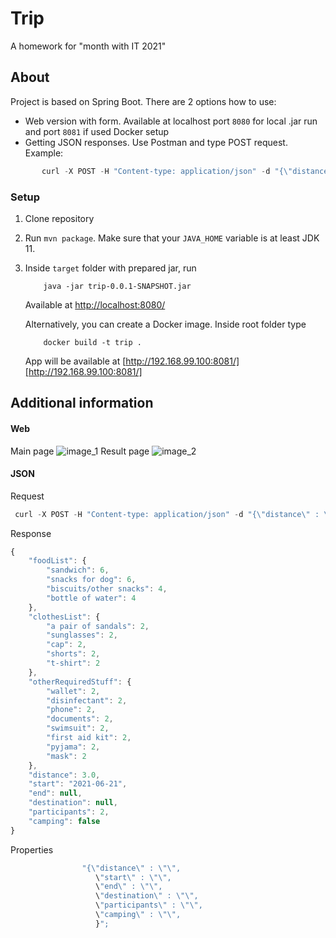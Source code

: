 # Trip
A homework for "month with IT 2021"

## About
Project is based on Spring Boot. There are 2 options how to use:
 - Web version with form. Available at localhost port `8080` for local .jar run and port `8081` if used Docker setup
 - Getting JSON responses. Use Postman and type POST request. Example:
 ``` javascript
        curl -X POST -H "Content-type: application/json" -d "{\"distance\" : \"3\", \"start\" : \"2021-06-21\",\"participants\" : \"2\"}" "http://localhost:8080/trip/new"
 ```
 ### Setup
 1. Clone repository
 2. Run `mvn package`. Make sure that your `JAVA_HOME` variable is at least JDK 11.
 3. Inside `target` folder with prepared jar, run           

            java -jar trip-0.0.1-SNAPSHOT.jar
    Available at [http://localhost:8080/][http://localhost:8080]
 
    Alternatively, you can create a Docker image. Inside root folder type
           
            docker build -t trip . 
    App will be available at [http://192.168.99.100:8081/][http://192.168.99.100:8081/]
   


[http://localhost:8080]: http://localhost:8080/
[http://192.168.99.100:8081/]: http://192.168.99.100:8081/


## Additional information

#### Web 
Main page
![image_1](https://user-images.githubusercontent.com/36459172/121527595-3e11d200-ca03-11eb-9614-b903b9fa1e11.JPG)
Result page
![image_2](https://user-images.githubusercontent.com/36459172/121527871-90eb8980-ca03-11eb-8f0d-bbd363c83367.JPG)

#### JSON
Request
```javascript
 curl -X POST -H "Content-type: application/json" -d "{\"distance\" : \"3\", \"start\" : \"2021-06-21\",\"participants\" : \"2\"}" "http://localhost:8080/trip/new"
```

Response
```javascript
{
    "foodList": {
        "sandwich": 6,
        "snacks for dog": 6,
        "biscuits/other snacks": 4,
        "bottle of water": 4
    },
    "clothesList": {
        "a pair of sandals": 2,
        "sunglasses": 2,
        "cap": 2,
        "shorts": 2,
        "t-shirt": 2
    },
    "otherRequiredStuff": {
        "wallet": 2,
        "disinfectant": 2,
        "phone": 2,
        "documents": 2,
        "swimsuit": 2,
        "first aid kit": 2,
        "pyjama": 2,
        "mask": 2
    },
    "distance": 3.0,
    "start": "2021-06-21",
    "end": null,
    "destination": null,
    "participants": 2,
    "camping": false
}
```
Properties
``` javascript
                "{\"distance\" : \"\",
                   \"start\" : \"\",
                   \"end\" : \"\",
                   \"destination\" : \"\",
                   \"participants\" : \"\",
                   \"camping\" : \"\",
                   }";

```
